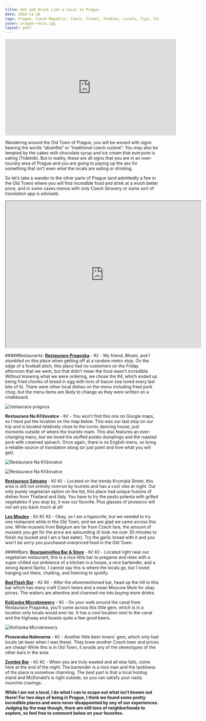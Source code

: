 ```yaml
---
title: Eat and Drink Like a Local in Prague
date: 2018-11-18
tags: Prague, Czech Republic, Czech, Travel, Foodies, Locals, Tips, Inspiration, Praha
cover: prague-resto.jpg
layout: post
---
```


<iframe width="560" height="315" src="https://www.youtube.com/embed/r6rmfnV6_tw" frameborder="0" allow="accelerometer; autoplay; encrypted-media; gyroscope; picture-in-picture" allowfullscreen class="google-map"></iframe>

Wandering around the Old Town of Prague, you will be wooed with signs bearing the words “absinthe” or “traditional czech cuisine”. You may also be tempted by the cakes with chocolate syrup and ice cream that everyone is eating (Trdelník). But in reality, these are all signs that you are in an over-touristy area of Prague and you are going to paying up the ass for something that isn’t even what the locals are eating or drinking.

So let’s take a wander to the other parts of Prague (and admittedly a few in the Old Town) where you will find incredible food and drink at a much better price, and in some cases menus with only Czech (bravery or some sort of translation app is advised).

<iframe src="https://www.google.com/maps/d/u/0/embed?mid=1rgzrQA2FL-bQk9ExLvz5Uqo9eKSDgYVc" width="640" height="480" class="google-map"></iframe>

#####Restaurants:
[**Restaurace Pragovka**](https://www.facebook.com/Pragovkavysocany/) - Kč - My friend, Bhumi, and I stumbled on this place when getting off at a random metro stop. On the edge of a football pitch, this place had no customers on the Friday afternoon that we went, but that didn’t mean the food wasn’t incredible. Without knowing what we were ordering, we chose the #4, which ended up being fried chunks of bread in egg with tons of bacon (we loved every last bite of it). There were other local dishes on the menu including fried pork chop, but the menu items are likely to change as they were written on a chalkboard.

![restaurace pragvca](https://res.cloudinary.com/dofuzeof4/image/upload/v1542557930/The%20Hopeless%20Roamantic/Prague/restaurace-pragvca.png)

**Restaurace Na Křižovatce** - Kč - You won’t find this one on Google maps, so I have put the location on the map below. This was our last stop on our trip and is located relatively close to the iconic dancing house, just moments outside of where the tourists roam. This also features an ever-changing menu, but we loved the stuffed potato dumplings and the roasted pork with creamed spinach. Once again, there is no English menu, so bring a reliable source of translation along (or just point and love what you will get).

![Restaurace Na Křižovatce](https://res.cloudinary.com/dofuzeof4/image/upload/v1542557929/The%20Hopeless%20Roamantic/Prague/resto-prague.png)

![Restaurace Na Křižovatce](https://res.cloudinary.com/dofuzeof4/image/upload/v1542557953/The%20Hopeless%20Roamantic/Prague/Screen_Shot_2018-11-18_at_5.12.29_PM.png)

[**Restaurace Satsang**](https://www.facebook.com/satsangrestaurant/) - Kč Kč  - Located on the trendy Krymská Street, this area is still not entirely overrun by tourists and has a cool vibe at night. Our only purely vegetarian option on the list, this place had unique fusions of dishes from Thailand and Italy. You have to try the pesto polenta with grilled vegetables if you stop by, it was our favorite. Plus glasses of prosecco will not  set you back much at all!

[**Les Moules**](http://www.lesmoules.cz/en) - Kč Kč Kč - Okay, so I am a hypocrite, but we needed to try one restaurant while in the Old Town, and we are glad we came across this one. While mussels from Belgium are far from Czech fare, the amount of mussels you get for the price are astounding (it took me over 30 minutes to finish my bucket and I am a fast eater). Try the garlic bread with it and you won’t be sorry you purchased overpriced food in the Old Town.


#####Bars:
[**Bourgainvillea Bar & Store**](https://bougainvilleaprague.wordpress.com/) - Kč Kč - Located right near our vegetarian restaurant, this is a nice little bar to pregame and relax with a super chilled out ambience of a kitchen in a house, a nice bartender, and a strong Aperol Spritz. I cannot say this is where the locals go, but I loved hanging out there, chatting, and listening to spotify.

[**Bad Flash Bar**](https://www.facebook.com/BadFlashBar/) - Kč Kč - After the aforementioned bar, head up the hill to this bar which has many craft Czech beers and a mean Moscow Mule for okay prices. The waiters are attentive and charmed me into buying more drinks.

[**Kolčavka Microbrewery**](http://www.pivovarkolcavka.cz/) - Kč - On your walk around the canal from Restaurace Pragovka, you’ll come across this little gem, which is in a location only locals would ever be. It has a cool location next to the canal and the highway and boasts quite a few good beers.

![Kolčavka Microbrewery](https://res.cloudinary.com/dofuzeof4/image/upload/v1542557928/The%20Hopeless%20Roamantic/Prague/pivovar-kolcavska.jpg)

**Pivovarska Nalevarna** - Kč - Another little beer-lovers’ gem, which only had locals (at least when I was there). They brew another Czech beer and prices are cheap! While this is in Old Town, it avoids any of the stereotypes of the other bars in the area.

[**Zombie Bar**](https://www.tripadvisor.com/Restaurant_Review-g274707-d7835857-Reviews-Zombie_Bar-Prague_Bohemia.html) - Kč Kč  - When you are truly wasted and all else fails, come here at the end of the night. The bartender is a nice man and the tackiness of the place is somehow charming. The best part is that a local hotdog stand and McDonald’s is right outside, so you can satisfy your nasty munchie cravings.

**While I am not a local, I do what I can to scope out what isn’t known out there! For two days of being in Prague, I think we found some pretty incredible places and were never disappointed by any of our experiences. Judging by the map though, there are still tons of neighborhoods to explore, so feel free to comment below on your favorites.**

